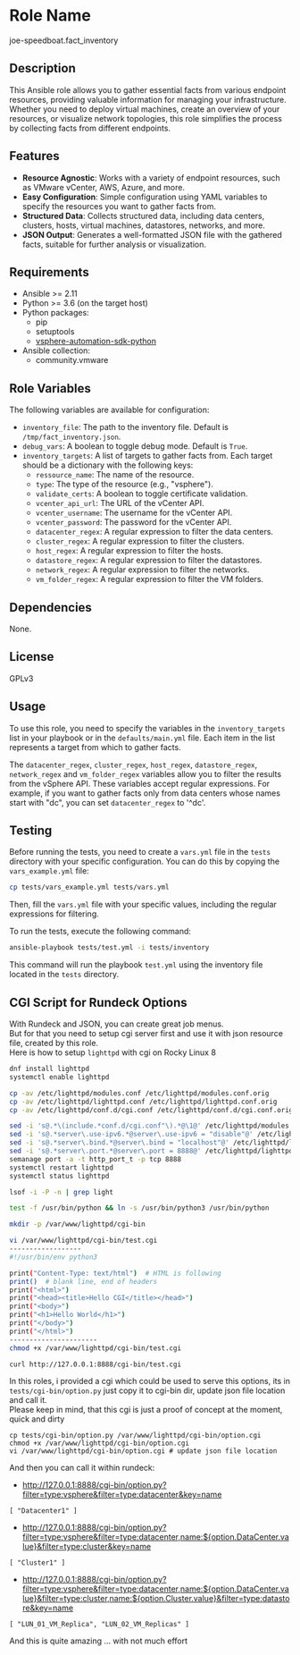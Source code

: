 # Role Name
joe-speedboat.fact_inventory


## Description
This Ansible role allows you to gather essential facts from various endpoint resources, providing valuable information for managing your infrastructure. Whether you need to deploy virtual machines, create an overview of your resources, or visualize network topologies, this role simplifies the process by collecting facts from different endpoints.


## Features
- **Resource Agnostic**: Works with a variety of endpoint resources, such as VMware vCenter, AWS, Azure, and more.
- **Easy Configuration**: Simple configuration using YAML variables to specify the resources you want to gather facts from.
- **Structured Data**: Collects structured data, including data centers, clusters, hosts, virtual machines, datastores, networks, and more.
- **JSON Output**: Generates a well-formatted JSON file with the gathered facts, suitable for further analysis or visualization.


## Requirements
- Ansible >= 2.11
- Python >= 3.6 (on the target host)
- Python packages:
  - pip
  - setuptools
  - [vsphere-automation-sdk-python](https://github.com/vmware/vsphere-automation-sdk-python)
- Ansible collection:
  - community.vmware


## Role Variables
The following variables are available for configuration:

- `inventory_file`: The path to the inventory file. Default is `/tmp/fact_inventory.json`.
- `debug_vars`: A boolean to toggle debug mode. Default is `True`.
- `inventory_targets`: A list of targets to gather facts from. Each target should be a dictionary with the following keys:
  - `ressource_name`: The name of the resource.
  - `type`: The type of the resource (e.g., "vsphere").
  - `validate_certs`: A boolean to toggle certificate validation.
  - `vcenter_api_url`: The URL of the vCenter API.
  - `vcenter_username`: The username for the vCenter API.
  - `vcenter_password`: The password for the vCenter API.
  - `datacenter_regex`: A regular expression to filter the data centers.
  - `cluster_regex`: A regular expression to filter the clusters.
  - `host_regex`: A regular expression to filter the hosts.
  - `datastore_regex`: A regular expression to filter the datastores.
  - `network_regex`: A regular expression to filter the networks.
  - `vm_folder_regex`: A regular expression to filter the VM folders.


## Dependencies
None.


## License
GPLv3


## Usage
To use this role, you need to specify the variables in the `inventory_targets` list in your playbook or in the `defaults/main.yml` file. Each item in the list represents a target from which to gather facts. 

The `datacenter_regex`, `cluster_regex`, `host_regex`, `datastore_regex`, `network_regex` and `vm_folder_regex` variables allow you to filter the results from the vSphere API. These variables accept regular expressions. For example, if you want to gather facts only from data centers whose names start with "dc", you can set `datacenter_regex` to '^dc'.

## Testing
Before running the tests, you need to create a `vars.yml` file in the `tests` directory with your specific configuration. You can do this by copying the `vars_example.yml` file:

```bash
cp tests/vars_example.yml tests/vars.yml
```

Then, fill the `vars.yml` file with your specific values, including the regular expressions for filtering.

To run the tests, execute the following command:

```bash
ansible-playbook tests/test.yml -i tests/inventory
```

This command will run the playbook `test.yml` using the inventory file located in the `tests` directory.


## CGI Script for Rundeck Options
With Rundeck and JSON, you can create great job menus.   
But for that you need to setup cgi server first and use it with json resource file, created by this role.   
Here is how to setup `lighttpd` with cgi on Rocky Linux 8
```bash
dnf install lighttpd
systemctl enable lighttpd

cp -av /etc/lighttpd/modules.conf /etc/lighttpd/modules.conf.orig
cp -av /etc/lighttpd/lighttpd.conf /etc/lighttpd/lighttpd.conf.orig
cp -av /etc/lighttpd/conf.d/cgi.conf /etc/lighttpd/conf.d/cgi.conf.orig

sed -i 's@.*\(include.*conf.d/cgi.conf"\).*@\1@' /etc/lighttpd/modules.conf
sed -i 's@.*server\.use-ipv6.*@server\.use-ipv6 = "disable"@' /etc/lighttpd/lighttpd.conf
sed -i 's@.*server\.bind.*@server\.bind = "localhost"@' /etc/lighttpd/lighttpd.conf
sed -i 's@.*server\.port.*@server\.port = 8888@' /etc/lighttpd/lighttpd.conf
semanage port -a -t http_port_t -p tcp 8888
systemctl restart lighttpd
systemctl status lighttpd

lsof -i -P -n | grep light

test -f /usr/bin/python && ln -s /usr/bin/python3 /usr/bin/python

mkdir -p /var/www/lighttpd/cgi-bin

vi /var/www/lighttpd/cgi-bin/test.cgi
------------------
#!/usr/bin/env python3

print("Content-Type: text/html")  # HTML is following
print()  # blank line, end of headers
print("<html>")
print("<head><title>Hello CGI</title></head>")
print("<body>")
print("<h1>Hello World</h1>")
print("</body>")
print("</html>")
----------------------
chmod +x /var/www/lighttpd/cgi-bin/test.cgi

curl http://127.0.0.1:8888/cgi-bin/test.cgi
```

In this roles, i provided a cgi which could be used to serve this options, its in `tests/cgi-bin/option.py` just copy it to cgi-bin dir, update json file location and call it.   
Please keep in mind, that this cgi is just a proof of concept at the moment, quick and dirty

```
cp tests/cgi-bin/option.py /var/www/lighttpd/cgi-bin/option.cgi
chmod +x /var/www/lighttpd/cgi-bin/option.cgi
vi /var/www/lighttpd/cgi-bin/option.cgi # update json file location
```

And then you can call it within rundeck:
* http://127.0.0.1:8888/cgi-bin/option.py?filter=type:vsphere&filter=type:datacenter&key=name
```
[ "Datacenter1" ]
```
* http://127.0.0.1:8888/cgi-bin/option.py?filter=type:vsphere&filter=type:datacenter,name:${option.DataCenter.value}&filter=type:cluster&key=name
```
[ "Cluster1" ]

```
* http://127.0.0.1:8888/cgi-bin/option.py?filter=type:vsphere&filter=type:datacenter,name:${option.DataCenter.value}&filter=type:cluster,name:${option.Cluster.value}&filter=type:datastore&key=name
```
[ "LUN_01_VM_Replica", "LUN_02_VM_Replicas" ]
```
And this is quite amazing ... with not much effort
